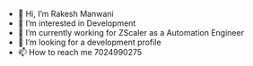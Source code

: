 - 👋 Hi, I’m Rakesh Manwani
- 👀 I’m interested in Development
- 🌱 I’m currently working for ZScaler as a Automation Engineer
- 💞️ I’m looking for a development profile
- 📫 How to reach me 7024990275
